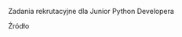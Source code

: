 Zadania rekrutacyjne dla Junior Python Developera

<a src="https://nofluffjobs.com/blog/zadania-rekrutacyjne-dla-junior-python-developera/"> Źródło </a>